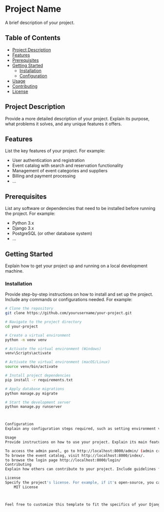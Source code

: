 # Project Name

A brief description of your project.

## Table of Contents

- [Project Description](#project-description)
- [Features](#features)
- [Prerequisites](#prerequisites)
- [Getting Started](#getting-started)
  - [Installation](#installation)
  - [Configuration](#configuration)
- [Usage](#usage)
- [Contributing](#contributing)
- [License](#license)

## Project Description

Provide a more detailed description of your project. Explain its purpose, what problems it solves, and any unique features it offers.

## Features

List the key features of your project. For example:

- User authentication and registration
- Event catalog with search and reservation functionality
- Management of event categories and suppliers
- Billing and payment processing
- ...

## Prerequisites

List any software or dependencies that need to be installed before running the project. For example:

- Python 3.x
- Django 3.x
- PostgreSQL (or other database system)
- ...

## Getting Started

Explain how to get your project up and running on a local development machine.

### Installation

Provide step-by-step instructions on how to install and set up the project. Include any commands or configurations needed. For example:

```bash
# Clone the repository
git clone https://github.com/yourusername/your-project.git

# Navigate to the project directory
cd your-project

# Create a virtual environment
python -m venv venv

# Activate the virtual environment (Windows)
venv\Scripts\activate

# Activate the virtual environment (macOS/Linux)
source venv/bin/activate

# Install project dependencies
pip install -r requirements.txt

# Apply database migrations
python manage.py migrate

# Start the development server
python manage.py runserver



Configuration
Explain any configuration steps required, such as setting environment variables, creating a .env file, or configuring third-party services.

Usage
Provide instructions on how to use your project. Explain its main features and how users can interact with it. Include any sample commands or URLs. For example:

To access the admin panel, go to http://localhost:8000/admin/ (admin credentials needed).
To browse the event catalog, visit http://localhost:8000/index/.
to browse the login page http://localhost:8000/login/
Contributing
Explain how others can contribute to your project. Include guidelines for submitting issues, feature requests, or pull requests.

License
Specify the project's license. For example, if it's open-source, you can use the MIT License:
    MIT License



Feel free to customize this template to fit the specifics of your Django project. Providing clear and comprehensive documentation in your README file can greatly help users and potential contributors understand and work with your project.
